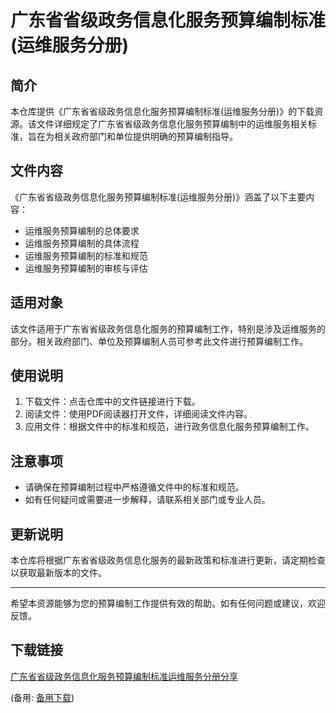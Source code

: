 # 广东省省级政务信息化服务预算编制标准(运维服务分册)

## 简介
本仓库提供《广东省省级政务信息化服务预算编制标准(运维服务分册)》的下载资源。该文件详细规定了广东省省级政务信息化服务预算编制中的运维服务相关标准，旨在为相关政府部门和单位提供明确的预算编制指导。

## 文件内容
《广东省省级政务信息化服务预算编制标准(运维服务分册)》涵盖了以下主要内容：
- 运维服务预算编制的总体要求
- 运维服务预算编制的具体流程
- 运维服务预算编制的标准和规范
- 运维服务预算编制的审核与评估

## 适用对象
该文件适用于广东省省级政务信息化服务的预算编制工作，特别是涉及运维服务的部分。相关政府部门、单位及预算编制人员可参考此文件进行预算编制工作。

## 使用说明
1. 下载文件：点击仓库中的文件链接进行下载。
2. 阅读文件：使用PDF阅读器打开文件，详细阅读文件内容。
3. 应用文件：根据文件中的标准和规范，进行政务信息化服务预算编制工作。

## 注意事项
- 请确保在预算编制过程中严格遵循文件中的标准和规范。
- 如有任何疑问或需要进一步解释，请联系相关部门或专业人员。

## 更新说明
本仓库将根据广东省省级政务信息化服务的最新政策和标准进行更新，请定期检查以获取最新版本的文件。

---

希望本资源能够为您的预算编制工作提供有效的帮助。如有任何问题或建议，欢迎反馈。

## 下载链接
[广东省省级政务信息化服务预算编制标准运维服务分册分享](https://pan.quark.cn/s/7a1429899b18) 

(备用: [备用下载](https://pan.baidu.com/s/16r63N4lZ4f0oJ2ndRdWCVw?pwd=1234))
